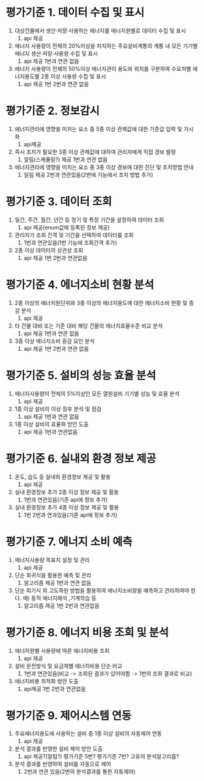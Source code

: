 # 평가기준 1. 데이터 수집 및 표시
1. 대상건물에서 생산·저장·사용하는 에너지를 에너지원별로 데이터 수집 및 표시
	1. api 제공
2. 에너지 사용량이 전체의 20%이상을 차지하는 주요설비계통의 계통 내 모든 기기별 에너지 생산·저장·사용량 수집 및 표시
	1. api 제공 1번과 연관 없음
3. 에너지 사용량이 전체의 50%이상 에너지관리 용도와 위치를 구분하여 수요처별 에너지용도별 2종 이상 사용량 수집 및 표시
	1. api 제공 1번 2번과 연관 없음
# 평가기준 2. 정보감시
1. 에너지관리에 영향을 미치는 요소 중 5종 이상 관제값에 대한 기준값 입력 및 가시화
	1. api제공 
2. 즉시 조치가 필요한 3종 이상 관제값에 대하여 관리자에게 직접 경보 발령
	1. 알림(스케쥴링?) 제공 1번과 연관 없음
3. 에너지관리에 영향을 미치는 요소 중 3종 이상 경보에 대한 진단 및 조치방법 안내
	1. 알림 제공 2번과 연관있음(2번에 기능에서 조치 방법 추가)
# 평가기준 3. 데이터 조회
1. 일간, 주간, 월간, 년간 등 정기 및 특정 기간을 설정하여 데이터 조회
	1. api 제공(enum값에 등록된 정보 제공)
2. 관리자가 조회 간격 및 기간을 선택하여 데이터를 조회
	1. 1번과 연관있음(1번 기능에 조회간격 추가)
3. 2종 이상 데이터의 상관성 조회
	1. api 제공 1번 2번과 연관없음 
# 평가기준 4. 에너지소비 현황 분석
1. 2종 이상의 에너지원단위와 3종 이상의 에너지용도에 대한 에너지소비 현황 및 증감 분석
	1. api 제공
2. 타 건물 대비 또는 기준 대비 해당 건물의 에너지효율수준 비교 분석
	1.  api 제공 1번과 연관 없음 
3. 3종 이상 에너지소비 증감 요인 분석
	1. api 제공 1번 2번과 연관 없음
# 평가기준 5. 설비의 성능 효율 분석
1. 에너지사용량이 전체의 5%이상인 모든 열원설비 기기별 성능 및 효율 분석
	1. api 제공
2. 1종 이상 설비의 이상 징후 분석 및 점검
	1. api 제공 1번과 연관 없음
3. 1종 이상 설비의 효율화 방안 도출
	1. api 제공 1번과 연관없음
# 평가기준 6. 실내외 환경 정보 제공
1. 온도, 습도 등 실내외 환경정보 제공 및 활용
	1.  api 제공
2. 실내 환경정보 추가 2종 이상 정보 제공 및 활용
	1. 1번과 연관있음(기존 api에 정보 추가)
3. 실내 환경정보 추가 4종 이상 정보 제공 및 활용
	1. 1번 2번과 연과있음(기존 api에 정보 추가)
# 평가기준 7. 에너지 소비 예측
1. 에너지사용량 목표치 설정 및 관리
	1. api 제공 
2. 단순 회귀식을 활용한 예측 및 관리
	1. 알고리즘 제공 1번과 연관 없음
3. 단순 회기식 외 고도화된 방법을 활용하여 에너지소비량을 예측하고 관리하여야 한다. 예) 동적 에너지해석 ,기계학습 등
	1. 알고리즘 제공 1번 2번과 연관없음
# 평가기준 8. 에너지 비용 조회 및 분석
1. 에너지원별 사용량에 따른 에너지비용 조회
	1. api 제공
2. 설비 운전방식 및 요금제별 에너지비용 단순 비교
	1. 1번과 연관있음(비교 -> 조회된 결과가 있어야함 -> 1번의 조회 결과로 비교)
3. 에너지비용 최적화 방안 도출
	1. api제공 1번 2번과 연관없음
# 평가기준 9. 제어시스템 연동
1. 주요에너지용도에 사용하는 설비 중 1종 이상 설비의 자동제어 연동
	1. api 제공
2. 분석 결과를 반영한 설비 제어 방안 도출
	1. api 제공?(알림?) 평가기준 5번? 평가기준 7번? 고유의 분석알고리즘? 
3. 분석 결과를 반영하여 설비를 자동으로 제어
	1. 2번과 연관 있음(2번의 분석결과를 통한 자동제어)